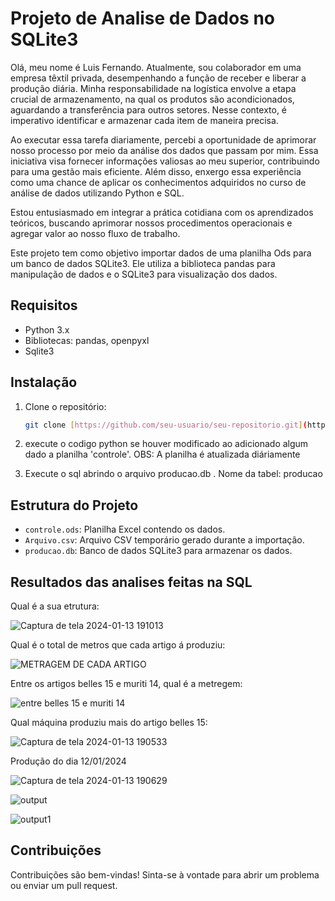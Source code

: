 # Projeto de Analise de Dados no SQLite3

Olá, meu nome é Luis Fernando. Atualmente, sou colaborador em uma empresa têxtil privada, desempenhando a função de receber e liberar a produção diária. Minha responsabilidade na logística envolve a etapa crucial de armazenamento, na qual os produtos são acondicionados, aguardando a transferência para outros setores. Nesse contexto, é imperativo identificar e armazenar cada item de maneira precisa.

Ao executar essa tarefa diariamente, percebi a oportunidade de aprimorar nosso processo por meio da análise dos dados que passam por mim. Essa iniciativa visa fornecer informações valiosas ao meu superior, contribuindo para uma gestão mais eficiente. Além disso, enxergo essa experiência como uma chance de aplicar os conhecimentos adquiridos no curso de análise de dados utilizando Python e SQL.

Estou entusiasmado em integrar a prática cotidiana com os aprendizados teóricos, buscando aprimorar nossos procedimentos operacionais e agregar valor ao nosso fluxo de trabalho.

Este projeto tem como objetivo importar dados de uma planilha Ods para um banco de dados SQLite3. Ele utiliza a biblioteca pandas para manipulação de dados e o SQLite3 para visualização dos dados.
 
## Requisitos

- Python 3.x
- Bibliotecas: pandas, openpyxl
- Sqlite3

## Instalação

1. Clone o repositório:

    ```bash
    git clone [https://github.com/seu-usuario/seu-repositorio.git](https://github.com/luisfernandogbraga/ANALISE_DE_PRODUCAO_DULOREN.git)
    ```

2. execute o codigo python se houver modificado ao adicionado algum dado a planilha 'controle'. OBS: A planilha é atualizada diáriamente

3. Execute o sql abrindo o arquivo producao.db . Nome da tabel: producao 

  
## Estrutura do Projeto

- `controle.ods`: Planilha Excel contendo os dados.
- `Arquivo.csv`: Arquivo CSV temporário gerado durante a importação.
- `producao.db`: Banco de dados SQLite3 para armazenar os dados.


## Resultados das analises feitas na SQL

Qual é a sua etrutura:

![Captura de tela 2024-01-13 191013](https://github.com/luisfernandogbraga/ANALISE_DE_PRODUCAO_DULOREN/assets/134460985/22d204e4-fad8-4e62-9637-023d1081a368)


Qual é o total de metros que cada artigo á produziu:

![METRAGEM DE CADA ARTIGO](https://github.com/luisfernandogbraga/ANALISE_DE_PRODUCAO_DULOREN/assets/134460985/4e2f658e-1fcd-4889-9dad-b3047b6263dc)

Entre os artigos belles 15 e muriti 14, qual é a metregem:

![entre belles 15 e muriti 14](https://github.com/luisfernandogbraga/ANALISE_DE_PRODUCAO_DULOREN/assets/134460985/3ba2445e-ccf3-40e0-aadb-d77ffd477027)

Qual máquina produziu mais do artigo belles 15:

![Captura de tela 2024-01-13 190533](https://github.com/luisfernandogbraga/ANALISE_DE_PRODUCAO_DULOREN/assets/134460985/8095ee6e-9d08-4157-9799-95c9f8eed155)

Produção do dia 12/01/2024

![Captura de tela 2024-01-13 190629](https://github.com/luisfernandogbraga/ANALISE_DE_PRODUCAO_DULOREN/assets/134460985/7daffac3-1e66-4bf9-a812-33d7b12179d5)

![output](https://github.com/luisfernandogbraga/ANALISE_DE_PRODUCAO_DULOREN/assets/134460985/ea054c8f-ee19-4401-af8c-6084f0a399e1)

![output1](https://github.com/luisfernandogbraga/ANALISE_DE_PRODUCAO_DULOREN/assets/134460985/90989987-3bb9-44f6-8c95-85906be4e2fa)





## Contribuições

Contribuições são bem-vindas! Sinta-se à vontade para abrir um problema ou enviar um pull request.

